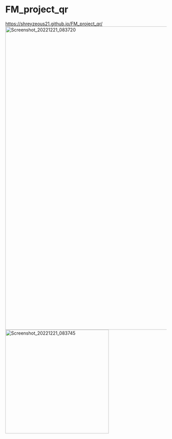 # FM_project_qr
 https://shreyzeous21.github.io/FM_project_qr/
<img width="944" alt="Screenshot_20221221_083720" src="https://user-images.githubusercontent.com/79036238/208937887-b5bac3d5-2c8b-4e4d-8f79-f9c7855f6fe0.png">
<img width="323" alt="Screenshot_20221221_083745" src="https://user-images.githubusercontent.com/79036238/208937975-716c31b4-e563-4d38-80fc-fe3643d537fb.png">
